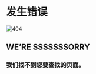 # 发生错误

![404](http://miao.su/images/2018/11/23/creeper.6190e605354184c4d.png)

## WE’RE SSSSSSSORRY

### 我们找不到您要查找的页面。
